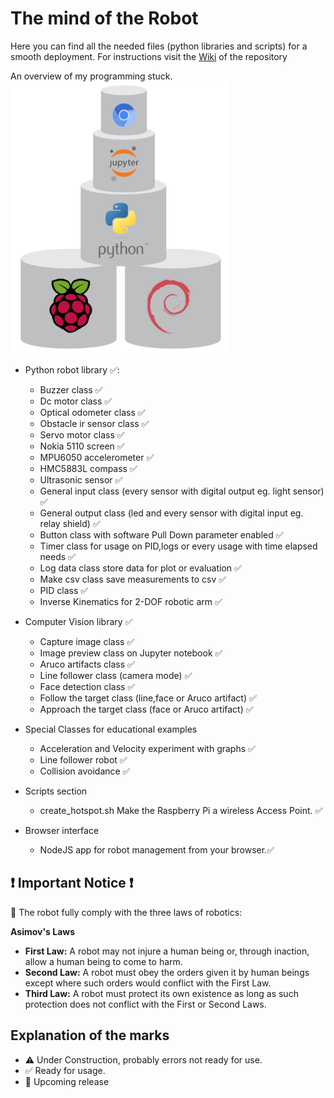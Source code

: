 # The mind of the Robot

Here you can find all the needed files (python libraries and scripts) for a smooth deployment. For instructions visit the [Wiki](https://github.com/eellak/gsoc2019-diyrobot/wiki) of the repository

An overview of my programming stuck.
![prog stuck](../assets/images/prog_stuck.png)


* Python robot library :white_check_mark::
  * Buzzer class :white_check_mark:
  * Dc motor class :white_check_mark:
  * Optical odometer class :white_check_mark:
  * Obstacle ir sensor  class :white_check_mark:
  * Servo motor class :white_check_mark:
  * Nokia 5110 screen :white_check_mark:
  * MPU6050 accelerometer :white_check_mark:
  * HMC5883L compass :white_check_mark:
  * Ultrasonic sensor :white_check_mark:
  * General input class (every sensor with digital output eg. light sensor) :white_check_mark:
  * General output class (led and every sensor with digital input eg.  relay shield) :white_check_mark:
  * Button class with software Pull Down parameter enabled :white_check_mark:
  * Timer class for usage on PID,logs or every usage with time elapsed needs :white_check_mark:
  * Log data class store data for plot or evaluation :white_check_mark:
  * Make csv class save measurements to csv :white_check_mark:
  * PID class :white_check_mark:
  * Inverse Kinematics for 2-DOF robotic arm :white_check_mark:

* Computer Vision library :white_check_mark:
  * Capture image class :white_check_mark:
  * Image preview class on Jupyter notebook :white_check_mark:
  * Aruco artifacts class :white_check_mark:
  * Line follower class (camera mode) :white_check_mark:
  * Face detection class  :white_check_mark:
  * Follow the target class (line,face or Aruco artifact) :white_check_mark:
  * Approach the target class (face or Aruco artifact) :white_check_mark:
  
* Special Classes for educational examples
  * Acceleration and Velocity experiment with graphs :white_check_mark:
  * Line follower robot :white_check_mark:
  * Collision avoidance :white_check_mark:

* Scripts section
  * create_hotspot.sh Make the Raspberry Pi a wireless Access Point. :white_check_mark:

* Browser interface
  * NodeJS app for robot management from your browser.:white_check_mark:

## :exclamation: **Important Notice** :exclamation:
:cop: The robot fully comply with the three laws of robotics:

**Asimov's Laws**

  * **First Law:** A robot may not injure a human being or, through inaction, allow a human being to come to harm.
  * **Second Law:** A robot must obey the orders given it by human beings except where such orders would conflict with the First Law.
  * **Third Law:** A robot must protect its own existence as long as such protection does not conflict with the First or Second Laws.

## Explanation of the marks
* :warning: Under Construction, probably errors not ready for use.
* :white_check_mark: Ready for usage.
* :construction: Upcoming release
